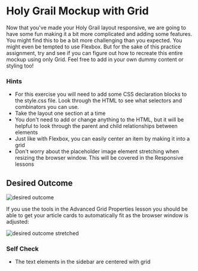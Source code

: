 # Holy Grail Mockup with Grid

Now that you've made your Holy Grail layout responsive, we are going to have some fun making it a bit more complicated and adding some features. You might find this to be a bit more challenging than you expected. You might even be tempted to use Flexbox. But for the sake of this practice assignment, try and see if you can figure out how to recreate this entire mockup using only Grid. Feel free to add in your own dummy content or styling too!

### Hints

- For this exercise you will need to add some CSS declaration blocks to the style.css file. Look through the HTML to see what selectors and combinators you can use.
- Take the layout one section at a time
- You don't need to add or change anything to the HTML, but it will be helpful to look through the parent and child relationships between elements
- Just like with Flexbox, you can easily center an item by making it into a grid
- Don't worry about the placeholder image element stretching when resizing the browser window. This will be covered in the Responsive lessons

## Desired Outcome

![desired outcome](./desired-outcome.png)

If you use the tools in the Advanced Grid Properties lesson you should be able to get your article cards to automatically fit as the browser window is adjusted:

![desired outcome stretched](./desired-outcome-stretched.png)

### Self Check

<!-- - The container element has two columns -->
<!-- - The container's second column is 4 times larger than the first column -->
<!-- - The container element has a gap of 4px -->
<!-- - The header element has two columns -->
<!-- - The `ul` inside the menu element contains another grid -->

<!-- - The `ul` inside the nav element contains another grid -->
<!-- - The sidebar element has a gap of 50px -->

- The text elements in the sidebar are centered with grid
  <!-- - The article element should set grid columns using `repeat` along with the `auto-fit` and `minmax` properties -->
  <!-- - The article columns should have a minimum value of 250px and a maximum of 1fr unit -->
  <!-- - The article element has a gap of 15px -->
  <!-- - The card elements inside the article container have a height of 200px -->
    <!-- - The header and footer span across both columns -->
    <!-- - The sidebar only spans across the first column -->
    <!-- - The nav and article elements only span across the second column -->
